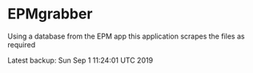 # EPMgrabber
Using a database from the EPM app this application scrapes the files as required


Latest backup: Sun Sep 1 11:24:01 UTC 2019
